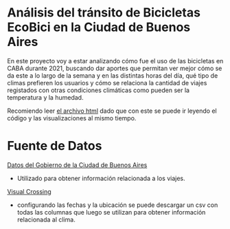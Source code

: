 # Análisis del tránsito de Bicicletas EcoBici en la Ciudad de Buenos Aires
En este proyecto voy a estar analizando cómo fue el uso de las bicicletas en CABA durante 2021, buscando dar aportes que permitan ver mejor cómo se da este a lo largo de la semana y en las distintas horas del día, qué tipo de climas prefieren los usuarios y cómo se relaciona la cantidad de viajes registados con otras condiciones climáticas como pueden ser la temperatura y la humedad.

Recomiendo leer [el archivo html](https://ezegrenat.github.io/analisis-bicicletas-ecobici/analisis_bicicletas_2.html) dado que con este se puede ir leyendo el código y las visualizaciones al mismo tiempo. 





# Fuente de Datos

[Datos del Gobierno de la Ciudad de Buenos Aires](https://data.buenosaires.gob.ar/dataset/bicicletas-publicas/resource/a9095876-e584-4b0d-976c-a4600455565b)
- Utilizado para obtener información relacionada a los viajes. 

[Visual Crossing](https://www.visualcrossing.com/weather/weather-data-services#)
- configurando las fechas y la ubicación se puede descargar un csv con todas las columnas que luego se utilizan para obtener información relacionada al clima. 
